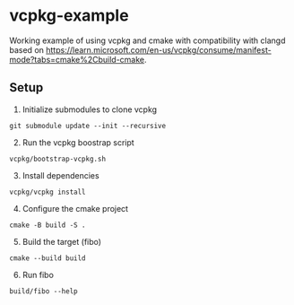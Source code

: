 # vcpkg-example
Working example of using vcpkg and cmake with compatibility with clangd based
on https://learn.microsoft.com/en-us/vcpkg/consume/manifest-mode?tabs=cmake%2Cbuild-cmake.

## Setup

1. Initialize submodules to clone vcpkg

```
git submodule update --init --recursive
```

2. Run the vcpkg boostrap script

```
vcpkg/bootstrap-vcpkg.sh
```

3. Install dependencies

```
vcpkg/vcpkg install
```

4. Configure the cmake project

```
cmake -B build -S .
```

5. Build the target (fibo)

```
cmake --build build
```

6. Run fibo

```
build/fibo --help
```
